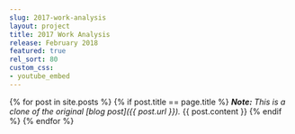 ```yaml
---
slug: 2017-work-analysis
layout: project
title: 2017 Work Analysis
release: February 2018
featured: true
rel_sort: 80
custom_css:
- youtube_embed
---
```


{% for post in site.posts %}
{% if post.title == page.title %}
  *<strong>Note:</strong> This is a clone of the original [blog post]({{ post.url }}).*
  {{ post.content }}
{% endif %}
{% endfor %}
